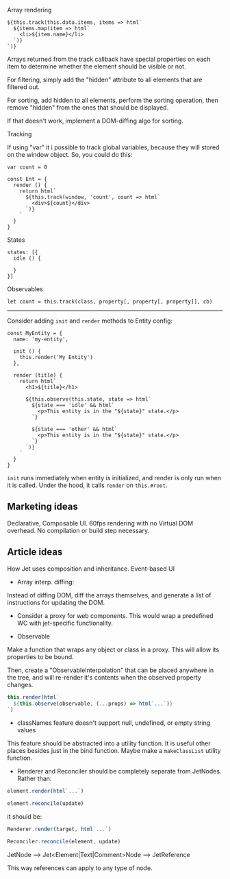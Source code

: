 Array rendering

```
${this.track(this.data.items, items => html`
  ${items.map(item => html`
    <li>${item.name}</li>
  `)}
`)}
```

Arrays returned from the track callback have special properties on each item to determine whether the element should be visible or not.

For filtering, simply add the "hidden" attribute to all elements that are filtered out.

For sorting, add hidden to all elements, perform the sorting operation, then remove "hidden" from the ones that should be displayed.

If that doesn't work, implement a DOM-diffing algo for sorting.


Tracking

If using "var" it i possible to track global variables, because they will stored on the window object. So, you could do this:

```
var count = 0

const Ent = {
  render () {
    return html`
      ${this.track(window, 'count', count => html`
        <div>${count}</div>
      `)}
    `
  }
}
```


States

```
states: [{
  idle () {

  }
}]
```



Observables

```
let count = this.track(class, property[, property[, property]], cb)
```

------

Consider adding `init` and `render` methods to Entity config:

```
const MyEntity = {
  name: 'my-entity',

  init () {
    this.render('My Entity')
  },

  render (title) {
    return html`
      <h1>${title}</h1>

      ${this.observe(this.state, state => html`
        ${state === 'idle' && html`
          <p>This entity is in the "${state}" state.</p>
        `}

        ${state === 'other' && html`
          <p>This entity is in the "${state}" state.</p>
        `}
      `)}
    `
  }
}
```

`init` runs immediately when entity is initialized, and render is only run when it is called. Under the hood, it calls `render` on `this.#root`.


Marketing ideas
----------------
Declarative, Composable UI.
60fps rendering with no Virtual DOM overhead.
No compilation or build step necessary.

Article ideas
----------------
How Jet uses composition and inheritance.
Event-based UI


- Array interp. diffing:

Instead of diffing DOM, diff the arrays themselves, and generate a list of instructions for updating the DOM.

- Consider a proxy for web components. This would wrap a predefined WC with jet-specific functionality.

- Observable

Make a function that wraps any object or class in a proxy. This will allow its properties to be bound.

Then, create a "ObservableInterpolation" that can be placed anywhere in the tree, and will re-render it's contents when the observed property changes.

```js
this.render(html`
  ${this.observe(observable, (...props) => html`...`)}
`)
```

- classNames feature doesn't support null, undefined, or empty string values

This feature should be abstracted into a utility function. It is useful other places besides just in the bind function. Maybe make a `makeClassList` utility function.

- Renderer and Reconciler should be completely separate from JetNodes. Rather than:

```js
element.render(html`...`)

element.reconcile(update)
```

it should be:

```js
Renderer.render(target, html`...`)

Reconciler.reconcile(element, update)
```

JetNode --> Jet<Element|Text|Comment>Node --> JetReference

This way references can apply to any type of node.